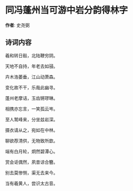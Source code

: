 # 同冯蓬州当可游中岩分韵得林字

**作者**: 史尧弼

## 诗词内容

羲和转日毂，北陆鞭穷阴。

天地不自持，年老去如骎。

卉木浩萎垂，江山动萧森。

变化故不干，乐哉此幽寻。

蓬州老摩诘，玉齿锵璆琳。

相携亦忘言，一笑孤云岑。

至人鹫峰来，分坐兹岩深。

摄衣请从之，宛如在中林。

聊欲荐清供，无物致所歆。

端有白月轮，炯然碧潭心。

赏会讵偶然，夙昔谅合簪。

别去莫惨恻，渠无去来今。

当有羲黄人，尝识太古音。

